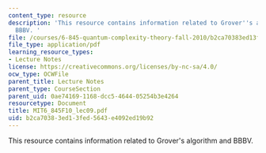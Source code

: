 ```yaml
---
content_type: resource
description: 'This resource contains information related to Grover''s algorithm and
  BBBV. '
file: /courses/6-845-quantum-complexity-theory-fall-2010/b2ca70383ed13fed5643e4092ed19b92_MIT6_845F10_lec09.pdf
file_type: application/pdf
learning_resource_types:
- Lecture Notes
license: https://creativecommons.org/licenses/by-nc-sa/4.0/
ocw_type: OCWFile
parent_title: Lecture Notes
parent_type: CourseSection
parent_uid: 0ae74169-1168-dcc5-4644-05254b3e4264
resourcetype: Document
title: MIT6_845F10_lec09.pdf
uid: b2ca7038-3ed1-3fed-5643-e4092ed19b92
---
```

This resource contains information related to Grover's algorithm and BBBV. 